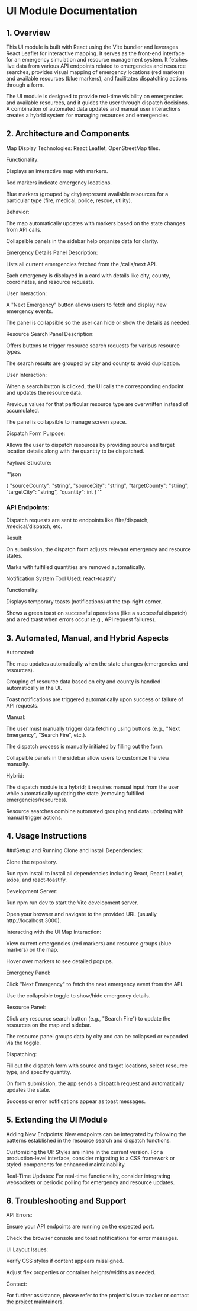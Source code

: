 # UI Module Documentation

## 1. Overview
This UI module is built with React using the Vite bundler and leverages React Leaflet for interactive mapping. It serves as the front-end interface for an emergency simulation and resource management system. It fetches live data from various API endpoints related to emergencies and resource searches, provides visual mapping of emergency locations (red markers) and available resources (blue markers), and facilitates dispatching actions through a form.

The UI module is designed to provide real-time visibility on emergencies and available resources, and it guides the user through dispatch decisions. A combination of automated data updates and manual user interactions creates a hybrid system for managing resources and emergencies.

## 2. Architecture and Components
Map Display
Technologies: React Leaflet, OpenStreetMap tiles.

Functionality:

Displays an interactive map with markers.

Red markers indicate emergency locations.

Blue markers (grouped by city) represent available resources for a particular type (fire, medical, police, rescue, utility).

Behavior:

The map automatically updates with markers based on the state changes from API calls.

Collapsible panels in the sidebar help organize data for clarity.

Emergency Details Panel
Description:

Lists all current emergencies fetched from the /calls/next API.

Each emergency is displayed in a card with details like city, county, coordinates, and resource requests.

User Interaction:

A "Next Emergency" button allows users to fetch and display new emergency events.

The panel is collapsible so the user can hide or show the details as needed.

Resource Search Panel
Description:

Offers buttons to trigger resource search requests for various resource types.

The search results are grouped by city and county to avoid duplication.

User Interaction:

When a search button is clicked, the UI calls the corresponding endpoint and updates the resource data.

Previous values for that particular resource type are overwritten instead of accumulated.

The panel is collapsible to manage screen space.

Dispatch Form
Purpose:

Allows the user to dispatch resources by providing source and target location details along with the quantity to be dispatched.

Payload Structure:

'''json

{
  "sourceCounty": "string",
  "sourceCity": "string",
  "targetCounty": "string",
  "targetCity": "string",
  "quantity": int
}
'''

### API Endpoints:

Dispatch requests are sent to endpoints like /fire/dispatch, /medical/dispatch, etc.

Result:

On submission, the dispatch form adjusts relevant emergency and resource states.

Marks with fulfilled quantities are removed automatically.

Notification System
Tool Used: react-toastify

Functionality:

Displays temporary toasts (notifications) at the top-right corner.

Shows a green toast on successful operations (like a successful dispatch) and a red toast when errors occur (e.g., API request failures).

## 3. Automated, Manual, and Hybrid Aspects
Automated:

The map updates automatically when the state changes (emergencies and resources).

Grouping of resource data based on city and county is handled automatically in the UI.

Toast notifications are triggered automatically upon success or failure of API requests.

Manual:

The user must manually trigger data fetching using buttons (e.g., "Next Emergency", "Search Fire", etc.).

The dispatch process is manually initiated by filling out the form.

Collapsible panels in the sidebar allow users to customize the view manually.

Hybrid:

The dispatch module is a hybrid; it requires manual input from the user while automatically updating the state (removing fulfilled emergencies/resources).

Resource searches combine automated grouping and data updating with manual trigger actions.

## 4. Usage Instructions
###Setup and Running
Clone and Install Dependencies:

Clone the repository.

Run npm install to install all dependencies including React, React Leaflet, axios, and react-toastify.

Development Server:

Run npm run dev to start the Vite development server.

Open your browser and navigate to the provided URL (usually http://localhost:3000).

Interacting with the UI
Map Interaction:

View current emergencies (red markers) and resource groups (blue markers) on the map.

Hover over markers to see detailed popups.

Emergency Panel:

Click "Next Emergency" to fetch the next emergency event from the API.

Use the collapsible toggle to show/hide emergency details.

Resource Panel:

Click any resource search button (e.g., "Search Fire") to update the resources on the map and sidebar.

The resource panel groups data by city and can be collapsed or expanded via the toggle.

Dispatching:

Fill out the dispatch form with source and target locations, select resource type, and specify quantity.

On form submission, the app sends a dispatch request and automatically updates the state.

Success or error notifications appear as toast messages.

## 5. Extending the UI Module
Adding New Endpoints:
New endpoints can be integrated by following the patterns established in the resource search and dispatch functions.

Customizing the UI:
Styles are inline in the current version. For a production-level interface, consider migrating to a CSS framework or styled-components for enhanced maintainability.

Real-Time Updates:
For real-time functionality, consider integrating websockets or periodic polling for emergency and resource updates.

## 6. Troubleshooting and Support
API Errors:

Ensure your API endpoints are running on the expected port.

Check the browser console and toast notifications for error messages.

UI Layout Issues:

Verify CSS styles if content appears misaligned.

Adjust flex properties or container heights/widths as needed.

Contact:

For further assistance, please refer to the project’s issue tracker or contact the project maintainers.
